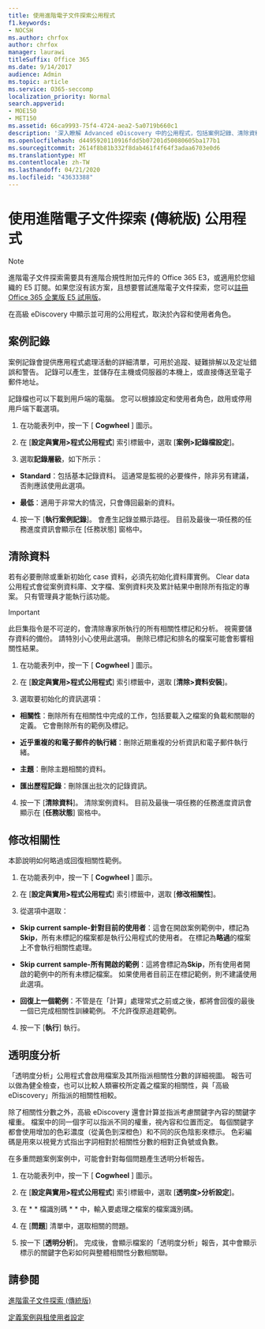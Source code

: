 ```yaml
---
title: 使用進階電子文件探索公用程式
f1.keywords:
- NOCSH
ms.author: chrfox
author: chrfox
manager: laurawi
titleSuffix: Office 365
ms.date: 9/14/2017
audience: Admin
ms.topic: article
ms.service: O365-seccomp
localization_priority: Normal
search.appverid:
- MOE150
- MET150
ms.assetid: 66ca9993-75f4-4724-aea2-5a0719b660c1
description: '深入瞭解 Advanced eDiscovery 中的公用程式，包括案例記錄、清除資料、處理常式錯誤、修改相關性及透明分析。  '
ms.openlocfilehash: d4495920110916fdd5b07201d50080605ba177b1
ms.sourcegitcommit: 2614f8b81b332f8dab461f4f64f3adaa6703e0d6
ms.translationtype: MT
ms.contentlocale: zh-TW
ms.lasthandoff: 04/21/2020
ms.locfileid: "43633388"
---
```

# <a name="use-advanced-ediscovery-classic-utilities"></a>使用進階電子文件探索 (傳統版) 公用程式

> [!NOTE]
> 進階電子文件探索需要具有進階合規性附加元件的 Office 365 E3，或適用於您組織的 E5 訂閱。如果您沒有該方案，且想要嘗試進階電子文件探索，您可以[註冊 Office 365 企業版 E5 試用版](https://go.microsoft.com/fwlink/p/?LinkID=698279)。 
  
在高級 eDiscovery 中顯示並可用的公用程式，取決於內容和使用者角色。
  
## <a name="case-log"></a>案例記錄

案例記錄會提供應用程式處理活動的詳細清單，可用於追蹤、疑難排解以及定址錯誤和警告。 記錄可以產生，並儲存在主機或伺服器的本機上，或直接傳送至電子郵件地址。
  
記錄檔也可以下載到用戶端的電腦。 您可以根據設定和使用者角色，啟用或停用用戶端下載選項。
  
1. 在功能表列中，按一下 [ **Cogwheel** ] 圖示。 
    
2. 在 [**設定與實用\>程式公用程式**] 索引標籤中，選取 [**案例\>記錄檔設定**]。
    
3. 選取**記錄層級**，如下所示： 
    
  - **Standard**：包括基本記錄資料。 這通常是監視的必要條件，除非另有建議，否則應該使用此選項。
    
  - **最低**：適用于非常大的情況，只會傳回最新的資料。
    
4. 按一下 [**執行案例記錄**]。 會產生記錄並顯示路徑。 目前及最後一項任務的任務進度資訊會顯示在 [任務狀態] 窗格中。
    
## <a name="clear-data"></a>清除資料

若有必要刪除或重新初始化 case 資料，必須先初始化資料庫實例。 Clear data 公用程式會從案例資料庫、文字檔、案例資料夾及累計結果中刪除所有指定的專案。 只有管理員才能執行該功能。
  
> [!IMPORTANT]
> 此巨集指令是不可逆的，會清除專家所執行的所有相關性標記和分析。 視需要儲存資料的備份。 請特別小心使用此選項。 刪除已標記和排名的檔案可能會影響相關性結果。 
  
1. 在功能表列中，按一下 [ **Cogwheel** ] 圖示。 
    
2. 在 [**設定與實用\>程式公用程式**] 索引標籤中，選取 [**清除\>資料安裝**]。
    
3. 選取要初始化的資訊選項：
    
  - **相關性**：刪除所有在相關性中完成的工作，包括要載入之檔案的負載和關聯的定義。 它會刪除所有的範例及標記。
    
  - **近乎重複的和電子郵件的執行緒**：刪除近期重複的分析資訊和電子郵件執行緒。
    
  - **主題**：刪除主題相關的資料。
    
  - **匯出歷程記錄**：刪除匯出批次的記錄資訊。
    
4. 按一下 [**清除資料**]。 清除案例資料。 目前及最後一項任務的任務進度資訊會顯示在 [**任務狀態**] 窗格中。 
    
## <a name="modify-relevance"></a>修改相關性

本節說明如何略過或回復相關性範例。
  
1. 在功能表列中，按一下 [ **Cogwheel** ] 圖示。 
    
2. 在 [**設定與實用\>程式公用程式**] 索引標籤中，選取 [**修改相關性**]。
    
3. 從選項中選取： 
    
  - **Skip current sample-針對目前的使用者**：這會在開啟案例範例中，標記為**Skip**，所有未標記的檔案都是執行公用程式的使用者。 在標記為**略過**的檔案上不會執行相關性處理。
    
  - **Skip current sample-所有開啟的範例**：這將會標記為**Skip**，所有使用者開啟的範例中的所有未標記檔案。 如果使用者目前正在標記範例，則不建議使用此選項。
    
  - **回復上一個範例**：不管是在「計算」處理常式之前或之後，都將會回復的最後一個已完成相關性訓練範例。 不允許復原追趕範例。
    
4. 按一下 [**執行**] 執行。 
    
## <a name="transparency-analysis"></a>透明度分析

「透明度分析」公用程式會啟用檔案及其所指派相關性分數的詳細視圖。 報告可以做為健全檢查，也可以比較人類審校所定義之檔案的相關性，與「高級 eDiscovery」所指派的相關性相較。 
  
除了相關性分數之外，高級 eDiscovery 還會計算並指派考慮關鍵字內容的關鍵字權重。 檔案中的同一個字可以指派不同的權重，視內容和位置而定。 每個關鍵字都會使用增加的色彩濃度（從黃色到深橙色）和不同的灰色陰影來標示。 色彩編碼是用來以視覺方式指出字詞相對於相關性分數的相對正負號或負數。 
  
在多重問題案例案例中，可能會針對每個問題產生透明分析報告。
  
1. 在功能表列中，按一下 [ **Cogwheel** ] 圖示。 
    
2. 在 [**設定與實用\>程式公用程式**] 索引標籤中，選取 [**透明度\>分析設定**]。
    
3. 在 * * 檔識別碼 * * 中，輸入要處理之檔案的檔案識別碼。
    
4. 在 [**問題**] 清單中，選取相關的問題。 
    
5. 按一下 [**透明分析**]。 完成後，會顯示檔案的「透明度分析」報告，其中會顯示標示的關鍵字色彩如何與整體相關性分數相關聯。
    
## <a name="see-also"></a>請參閱

[進階電子文件探索 (傳統版)](office-365-advanced-ediscovery.md)
  
[定義案例與租使用者設定](define-case-and-tenant-settings-in-advanced-ediscovery.md)

